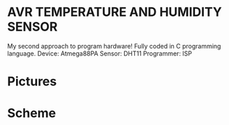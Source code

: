 # AVR TEMPERATURE AND HUMIDITY SENSOR

My second approach to program hardware!
Fully coded in C programming language.
Device: Atmega88PA
Sensor: DHT11
Programmer: ISP

# Pictures



# Scheme

